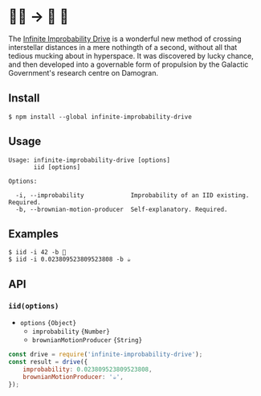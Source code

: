# 🚀🚀 → 🐋 🌺

The [Infinite Improbability Drive](http://hitchhikers.wikia.com/wiki/Infinite_Improbability_Drive) is a wonderful new method of crossing interstellar distances in a mere nothingth of a second, without all that tedious mucking about in hyperspace. It was discovered by lucky chance, and then developed into a governable form of propulsion by the Galactic Government's research centre on Damogran.

## Install

```command
$ npm install --global infinite-improbability-drive
```

## Usage

```man
Usage: infinite-improbability-drive [options]
       iid [options]

Options:

  -i, --improbability             Improbability of an IID existing. Required.
  -b, --brownian-motion-producer  Self-explanatory. Required.
```

## Examples

```command
$ iid -i 42 -b 🚀
$ iid -i 0.023809523809523808 -b ☕
```

## API

### `iid(options)`

- `options` `{Object}`
  - `improbability` `{Number}`
  - `brownianMotionProducer` `{String}`

```js
const drive = require('infinite-improbability-drive');
const result = drive({
    improbability: 0.023809523809523808,
    brownianMotionProducer: '☕',
});
```
